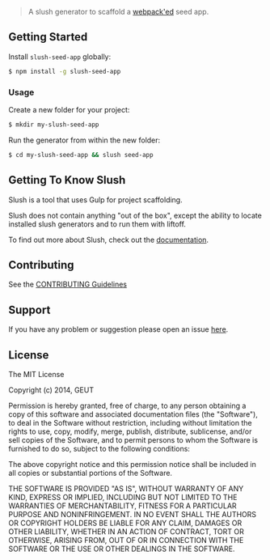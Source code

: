 > A slush generator to scaffold a [webpack'ed](http://webpack.github.io/) seed app. 


## Getting Started

Install `slush-seed-app` globally:

```bash
$ npm install -g slush-seed-app
```

### Usage

Create a new folder for your project:

```bash
$ mkdir my-slush-seed-app
```

Run the generator from within the new folder:

```bash
$ cd my-slush-seed-app && slush seed-app
```

## Getting To Know Slush

Slush is a tool that uses Gulp for project scaffolding.

Slush does not contain anything "out of the box", except the ability to locate installed slush generators and to run them with liftoff.

To find out more about Slush, check out the [documentation](https://github.com/klei/slush).

## Contributing

See the [CONTRIBUTING Guidelines](https://github.com/geut/slush-seed-app/blob/master/CONTRIBUTING.md)

## Support
If you have any problem or suggestion please open an issue [here](https://github.com/geut/slush-seed-app/issues).

## License 

The MIT License

Copyright (c) 2014, GEUT

Permission is hereby granted, free of charge, to any person
obtaining a copy of this software and associated documentation
files (the "Software"), to deal in the Software without
restriction, including without limitation the rights to use,
copy, modify, merge, publish, distribute, sublicense, and/or sell
copies of the Software, and to permit persons to whom the
Software is furnished to do so, subject to the following
conditions:

The above copyright notice and this permission notice shall be
included in all copies or substantial portions of the Software.

THE SOFTWARE IS PROVIDED "AS IS", WITHOUT WARRANTY OF ANY KIND,
EXPRESS OR IMPLIED, INCLUDING BUT NOT LIMITED TO THE WARRANTIES
OF MERCHANTABILITY, FITNESS FOR A PARTICULAR PURPOSE AND
NONINFRINGEMENT. IN NO EVENT SHALL THE AUTHORS OR COPYRIGHT
HOLDERS BE LIABLE FOR ANY CLAIM, DAMAGES OR OTHER LIABILITY,
WHETHER IN AN ACTION OF CONTRACT, TORT OR OTHERWISE, ARISING
FROM, OUT OF OR IN CONNECTION WITH THE SOFTWARE OR THE USE OR
OTHER DEALINGS IN THE SOFTWARE.

